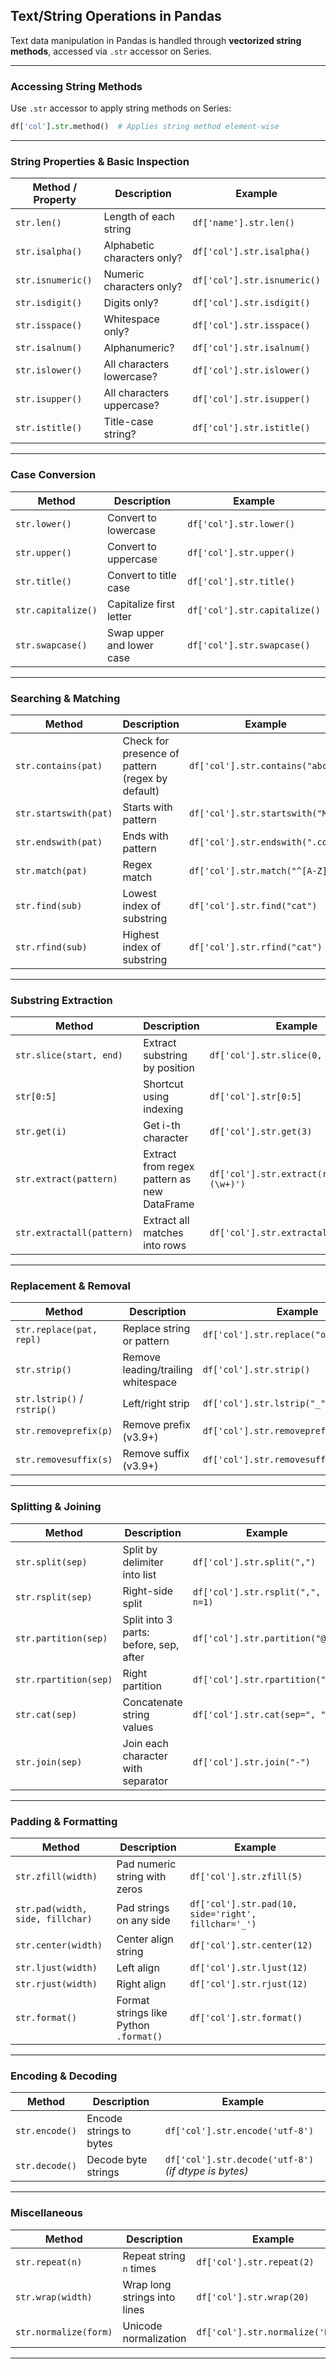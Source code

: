 
## **Text/String Operations in Pandas**

Text data manipulation in Pandas is handled through **vectorized string methods**, accessed via `.str` accessor on Series.

---

### Accessing String Methods

Use `.str` accessor to apply string methods on Series:

```python
df['col'].str.method()  # Applies string method element-wise
```

---

### **String Properties & Basic Inspection**

| Method / Property       | Description                                 | Example                               |
|-------------------------|---------------------------------------------|---------------------------------------|
| `str.len()`             | Length of each string                       | `df['name'].str.len()`                |
| `str.isalpha()`         | Alphabetic characters only?                 | `df['col'].str.isalpha()`             |
| `str.isnumeric()`       | Numeric characters only?                    | `df['col'].str.isnumeric()`           |
| `str.isdigit()`         | Digits only?                                | `df['col'].str.isdigit()`             |
| `str.isspace()`         | Whitespace only?                            | `df['col'].str.isspace()`             |
| `str.isalnum()`         | Alphanumeric?                               | `df['col'].str.isalnum()`             |
| `str.islower()`         | All characters lowercase?                   | `df['col'].str.islower()`             |
| `str.isupper()`         | All characters uppercase?                   | `df['col'].str.isupper()`             |
| `str.istitle()`         | Title-case string?                          | `df['col'].str.istitle()`             |

---

### **Case Conversion**

| Method             | Description                     | Example                        |
|--------------------|---------------------------------|--------------------------------|
| `str.lower()`      | Convert to lowercase            | `df['col'].str.lower()`        |
| `str.upper()`      | Convert to uppercase            | `df['col'].str.upper()`        |
| `str.title()`      | Convert to title case           | `df['col'].str.title()`        |
| `str.capitalize()` | Capitalize first letter         | `df['col'].str.capitalize()`   |
| `str.swapcase()`   | Swap upper and lower case       | `df['col'].str.swapcase()`     |

---

### **Searching & Matching**

| Method             | Description                                  | Example                             |
|--------------------|----------------------------------------------|-------------------------------------|
| `str.contains(pat)`| Check for presence of pattern (regex by default) | `df['col'].str.contains("abc")` |
| `str.startswith(pat)` | Starts with pattern                      | `df['col'].str.startswith("Mr")`    |
| `str.endswith(pat)`   | Ends with pattern                        | `df['col'].str.endswith(".com")`    |
| `str.match(pat)`   | Regex match                                 | `df['col'].str.match("^[A-Z]")`     |
| `str.find(sub)`    | Lowest index of substring                   | `df['col'].str.find("cat")`         |
| `str.rfind(sub)`   | Highest index of substring                  | `df['col'].str.rfind("cat")`        |

---

### **Substring Extraction**

| Method                 | Description                                 | Example                                 |
|------------------------|---------------------------------------------|-----------------------------------------|
| `str.slice(start, end)`| Extract substring by position               | `df['col'].str.slice(0, 5)`             |
| `str[0:5]`             | Shortcut using indexing                     | `df['col'].str[0:5]`                    |
| `str.get(i)`           | Get i-th character                          | `df['col'].str.get(3)`                  |
| `str.extract(pattern)` | Extract from regex pattern as new DataFrame | `df['col'].str.extract(r'(\d+)-(\w+)')` |
| `str.extractall(pattern)` | Extract all matches into rows           | `df['col'].str.extractall(r'(\d+)')`    |

---

### **Replacement & Removal**

| Method                    | Description                             | Example                                  |
|---------------------------|-----------------------------------------|------------------------------------------|
| `str.replace(pat, repl)`  | Replace string or pattern                | `df['col'].str.replace("old", "new")`    |
| `str.strip()`             | Remove leading/trailing whitespace       | `df['col'].str.strip()`                  |
| `str.lstrip()` / `rstrip()` | Left/right strip                     | `df['col'].str.lstrip("_")`              |
| `str.removeprefix(p)`     | Remove prefix (v3.9+)                    | `df['col'].str.removeprefix("http://")`  |
| `str.removesuffix(s)`     | Remove suffix (v3.9+)                    | `df['col'].str.removesuffix(".com")`     |

---

### **Splitting & Joining**

| Method                 | Description                                 | Example                                |
|------------------------|---------------------------------------------|----------------------------------------|
| `str.split(sep)`       | Split by delimiter into list                | `df['col'].str.split(",")`             |
| `str.rsplit(sep)`      | Right-side split                            | `df['col'].str.rsplit(",", n=1)`       |
| `str.partition(sep)`   | Split into 3 parts: before, sep, after      | `df['col'].str.partition("@")`         |
| `str.rpartition(sep)`  | Right partition                             | `df['col'].str.rpartition(".")`        |
| `str.cat(sep)`         | Concatenate string values                   | `df['col'].str.cat(sep=", ")`          |
| `str.join(sep)`        | Join each character with separator          | `df['col'].str.join("-")`              |

---

### **Padding & Formatting**

| Method                 | Description                                 | Example                                  |
|------------------------|---------------------------------------------|------------------------------------------|
| `str.zfill(width)`     | Pad numeric string with zeros               | `df['col'].str.zfill(5)`                 |
| `str.pad(width, side, fillchar)` | Pad strings on any side        | `df['col'].str.pad(10, side='right', fillchar='_')` |
| `str.center(width)`    | Center align string                         | `df['col'].str.center(12)`               |
| `str.ljust(width)`     | Left align                                  | `df['col'].str.ljust(12)`                |
| `str.rjust(width)`     | Right align                                 | `df['col'].str.rjust(12)`                |
| `str.format()`         | Format strings like Python `.format()`      | `df['col'].str.format()`                 |

---

### **Encoding & Decoding**

| Method                 | Description                                 | Example                                |
|------------------------|---------------------------------------------|----------------------------------------|
| `str.encode()`         | Encode strings to bytes                     | `df['col'].str.encode('utf-8')`        |
| `str.decode()`         | Decode byte strings                         | `df['col'].str.decode('utf-8')` *(if dtype is bytes)* |

---

### **Miscellaneous**

| Method                 | Description                                 | Example                                |
|------------------------|---------------------------------------------|----------------------------------------|
| `str.repeat(n)`        | Repeat string `n` times                     | `df['col'].str.repeat(2)`              |
| `str.wrap(width)`      | Wrap long strings into lines                | `df['col'].str.wrap(20)`               |
| `str.normalize(form)`  | Unicode normalization                       | `df['col'].str.normalize('NFC')`       |

---
